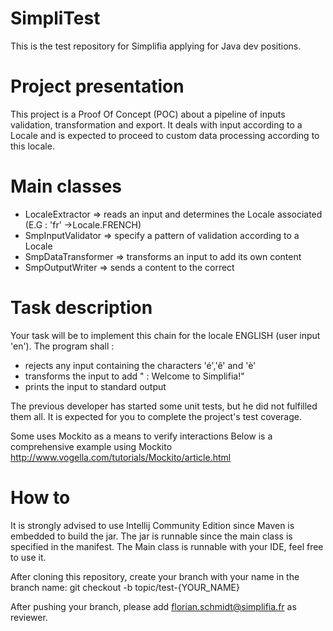 # SimpliTest
This is the test repository for Simplifia applying for Java dev positions.

# Project presentation
This project is a Proof Of Concept (POC) about a pipeline of inputs validation, transformation and export.
It deals with input according to a Locale and is expected to proceed to custom data processing according to this locale.

# Main classes
- LocaleExtractor => reads an input and determines the Locale associated (E.G : 'fr' ->Locale.FRENCH)
- SmpInputValidator => specify a pattern of validation according to a Locale
- SmpDataTransformer => transforms an input to add its own content
- SmpOutputWriter => sends a content to the correct

# Task description
Your task will be to implement this chain for the locale ENGLISH (user input 'en').
The program shall :
- rejects any input containing the characters 'é','ê' and 'è'
- transforms the input to add " : Welcome to Simplifia!"
- prints the input to standard output

The previous developer has started some unit tests, but he did not fulfilled them all.
It is expected for you to complete the project's test coverage.

Some uses Mockito as a means to verify interactions
Below is a comprehensive example using Mockito
http://www.vogella.com/tutorials/Mockito/article.html

# How to
It is strongly advised to use Intellij Community Edition since Maven is embedded to build the jar.
The jar is runnable since the main class is specified in the manifest.
The Main class is runnable with your IDE, feel free to use it.

After cloning this repository,
create your branch with your name in the branch name:
git checkout -b topic/test-{YOUR_NAME}

After pushing your branch, please add florian.schmidt@simplifia.fr as reviewer.


